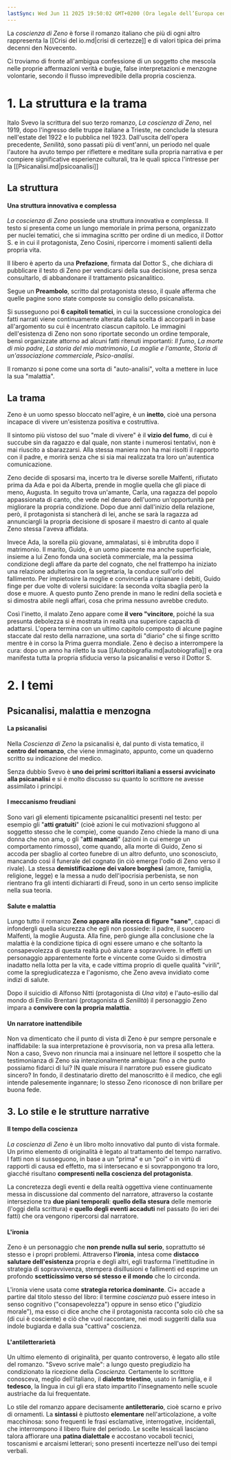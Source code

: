 ```yaml
---
lastSync: Wed Jun 11 2025 19:50:02 GMT+0200 (Ora legale dell’Europa centrale)
---
```

La *coscienza di Zeno* è forse il romanzo italiano che più di ogni altro rappresenta la [[Crisi del io.md|crisi di certezze]] e di valori tipica dei prima decenni den Novecento.

Ci troviamo di fronte all'ambigua confessione di un soggetto che mescola nelle proprie affermazioni verità e bugie, false interpretazioni e menzogne volontarie, secondo il flusso imprevedibile della propria coscienza.

# 1. La struttura e la trama
Italo Svevo la scrittura del suo terzo romanzo, *La coscienza di Zeno*, nel 1919, dopo l'ingresso delle truppe italiane a Trieste, ne conclude la stesura nell'estate del 1922 e lo pubblica nel 1923. Dall'uscita dell'opera precedente, *Senilità*, sono passati più di vent'anni, un periodo nel quale l'autore ha avuto tempo per riflettere e meditare sulla propria narrativa e per compiere significative esperienze culturali, tra le quali spicca l'intresse per la [[Psicanalisi.md|psicoanalisi]]

## La struttura
#### Una struttura innovativa e complessa
*La coscienza di Zeno* possiede una struttura innovativa e complessa. Il testo si presenta come un lungo memoriale in prima persona, organizzato per nuclei tematici, che si immagina scritto per ordine di un medico, il Dottor S. e in cui il protagonista, Zeno Cosini, ripercorre i momenti salienti della propria vita.

Il libero è aperto da una **Prefazione**, firmata dal Dottor S., che dichiara di pubblicare il testo di Zeno per vendicarsi della sua decisione, presa senza consultarlo, di abbandonare il trattamento psicanalitico.

Segue un **Preambolo**,  scritto dal protagonista stesso, il quale afferma che quelle pagine sono state composte su consiglio dello psicanalista.

Si susseguono poi **6 capitoli tematici**, in cui la successione cronologica dei fatti narrati viene continuamente alterata dalla scelta di accorparli in base all'argomento su cui è incentrato ciascun capitolo. Le immagini dell'esistenza di Zeno non sono riportate secondo un ordine temporale, bensì organizzate attorno ad alcuni fatti ritenuti importanti: *Il fumo*, *La morte di mio padre*, *La storia del mio matrimonio*, *La moglie e l'amante*, *Storia di un'associazione commerciale*, *Psico-analisi*.

Il romanzo si pone come una sorta di "auto-analisi", volta a mettere in luce la sua "malattia".

## La trama
Zeno è un uomo spesso bloccato nell'agire, è un **inetto**, cioè una persona incapace di vivere un'esistenza positiva e costruttiva.

Il sintomo più vistoso del suo "male di vivere" è il **vizio del fumo**, di cui è succube sin da ragazzo e dal quale, non stante i numerosi tentativi, non è mai riuscito a sbarazzarsi. Alla stessa maniera non ha mai risolti il rapporto con il padre, e morirà senza che si sia mai realizzata tra loro un'autentica comunicazione.

Zeno decide di sposarsi ma, incerto tra le diverse sorelle Malfenti, rifiutato prima da Ada e poi da Alberta, prende in moglie quella che gli piace di meno, Augusta. In seguito trova un'amante, Carla, una ragazza del popolo appassionata di canto, che vede nel denaro dell'uomo un'opportunità per migliorare la propria condizione. Dopo due anni dall'inizio della relazione, però, il protagonista si stancherà di lei, anche se sarà la ragazza ad annunciargli la propria decisione di sposare il maestro di canto al quale Zeno stessa l'aveva affidata.

Invece Ada, la sorella più giovane, ammalatasi, si è imbrutita dopo il matrimonio. Il marito, Guido, è un uomo piacente ma anche superficiale, insieme a lui Zeno fonda una società commerciale, ma la pessima condizione degli affare da parte del cognato, che nel frattempo ha iniziato una relazione adulterina con la segretaria, la conduce sull'orlo del fallimento. Per impietosire la moglie e convincerla a ripianare i debiti, Guido finge per due volte di volersi suicidare: la seconda volta sbaglia però la dose e muore. A questo punto Zeno prende in mano le redini della società e si dimostra abile negli affari, cosa che prima nessuno avrebbe creduto.

Così l'inetto, il malato Zeno appare come **il vero "vincitore**, poiché la sua presunta debolezza si è mostrata in realtà una superiore capacità di adattarsi. L'opera termina con un ultimo capitolo composto di alcune pagine staccate dal resto della narrazione, una sorta di "diario" che si finge scritto mentre è in corso la Prima guerra mondiale. Zeno è deciso a interrompere la cura: dopo un anno ha riletto la sua [[Autobiografia.md|autobiografia]] e ora manifesta tutta la propria sfiducia verso la psicanalisi e verso il Dottor S.

# 2. I temi
## Psicanalisi, malattia e menzogna
#### La psicanalisi
Nella *Coscienza di Zeno* la psicanalisi è, dal punto di vista tematico, il **centro del romanzo**, che viene immaginato, appunto, come un quaderno scritto su indicazione del medico.

Senza dubbio Svevo è **uno dei primi scrittori italiani a essersi avvicinato alla psicanalisi** e si è molto discusso su quanto lo scrittore ne avesse assimilato i principi.

#### I meccanismo freudiani
Sono vari gli elementi tipicamente psicanalitici presenti nel testo: per esempio gli "**atti gratuiti**" (cioè azioni le cui motivazioni sfuggono al soggetto stesso che le compie), come quando Zeno chiede la mano di una donna che non ama, o gli "**atti mancati**" (azioni in cui emerge un comportamento rimosso), come quando, alla morte di Guido, Zeno si accoda per sbaglio al corteo funebre di un altro defunto, uno sconosciuto, mancando così il funerale del cognato (in ciò emerge l'odio di Zeno verso il rivale). La stessa **demistificazione dei valore borghesi** (amore, famiglia, religione, legge) e la messa a nudo dell'ipocrisia perbenista, se non rientrano fra gli intenti dichiararti di Freud, sono in un certo senso implicite nella sua teoria.

#### Salute e malattia
Lungo tutto il romanzo **Zeno appare alla ricerca di figure "sane"**, capaci di infondergli quella sicurezza che egli non possiede: il padre, il suocero Malfenti, la moglie Augusta. Alla fine, però giunge alla conclusione che la malattia è la condizione tipica di ogni essere umano e che soltanto la consapevolezza di questa realtà può aiutare a sopravvivere.
In effetti un personaggio apparentemente forte e vincente come Guido si dimostra inadatto nella lotta per la vita, e cade vittima proprio di quelle qualità "virili", come la spregiudicatezza e l'agonismo, che Zeno aveva invidiato come indizi di salute.

Dopo il suicidio di Alfonso Nitti (protagonista di *Una vita*) e l'auto-esilio dal mondo di Emilio Brentani (protagonista di *Senilità*) il personaggio Zeno impara a **convivere con la propria malattia**.

#### Un narratore inattendibile
Non va dimenticato che il punto di vista di Zeno è pur sempre personale e inaffidabile: la sua interpretazione è provvisoria, non va presa alla lettera. Non a caso, Svevo non rinuncia mai a insinuare nel lettore il sospetto che la testimonianza di Zeno sia intenzionalmente ambigua: fino a che punto possiamo fidarci di lui? IN quale misura il narratore può essere giudicato sincero? In fondo, il destinatario diretto del manoscritto è il medico, che egli intende palesemente ingannare; lo stesso Zeno riconosce di non brillare per buona fede.

## 3. Lo stile e le strutture narrative
#### Il tempo della coscienza
*La coscienza di Zeno* è un libro molto innovativo dal punto di vista formale. Un primo elemento di originalità è legato al trattamento del tempo narrativo. I fatti non si susseguono, in base a un "prima" e un "poi" o in virtù di rapporti di causa ed effetto, ma si intersecano e si sovrappongono tra loro, giacché risultano **compresenti nella coscienza del protagonista**.

La concretezza degli eventi e della realtà oggettiva viene continuamente messa in discussione dal commento del narratore, attraverso la costante intersezione tra **due piani temporali**: **quello della stesura** delle memorie (l'oggi della scrittura) e **quello degli eventi accaduti** nel passato (lo ieri dei fatti) che ora vengono ripercorsi dal narratore.

#### L'ironia
Zeno è un personaggio che **non prende nulla sul serio**, soprattutto sé stesso e i propri problemi. Attraverso **l'ironia**, intesa come **distacco salutare dell'esistenza** propria e degli altri, egli trasforma l'inettitudine in strategia di sopravvivenza, stempera disillusioni e fallimenti ed esprime un profondo **scetticissimo verso sé stesso e il mondo** che lo circonda.

L'ironia viene usata come **strategia retorica dominante**. Ci+ accade a partire dal titolo stesso del libro: il termine *coscienza* può essere inteso in senso cognitivo ("consapevolezza") oppure in senso etico ("giudizio morale"), ma esso ci dice anche che il protagonista racconta solo ciò che sa (di cui è cosciente) e ciò che vuol raccontare, nei modi suggeriti dalla sua indole bugiarda e dalla sua "cattiva" coscienza.

#### L'antiletterarietà
Un ultimo elemento di originalità, per quanto controverso, è legato allo stile del romanzo. "Svevo scrive male": a lungo questo pregiudizio ha condizionato la ricezione della *Coscienza*. Certamente lo scrittore conosceva, meglio dell'italiano, il **dialetto triestino**, usato in famiglia, e il **tedesco**, la lingua in cui gli era stato impartito l'insegnamento nelle scuole austriache da lui frequentate.

Lo stile del romanzo appare decisamente **antiletterario**, cioè scarno e privo di ornamenti. La **sintassi** è piuttosto **elementare** nell'articolazione, a volte macchinosa: sono frequenti le frasi esclamative, interrogative, incidentali, che interrompono il libero fluire del periodo. Le scelte lessicali lasciano talora affiorare una **patina dialettale** e accostano vocaboli tecnici, toscanismi e arcaismi letterari; sono presenti incertezze nell'uso dei tempi verbali.